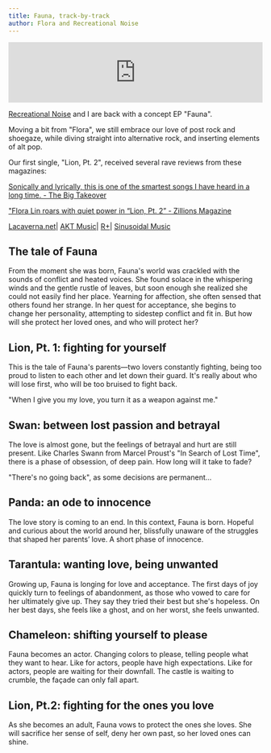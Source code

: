 ```yaml
---
title: Fauna, track-by-track
author: Flora and Recreational Noise
---
```


<iframe style="border: 0; width: 100%; height: 120px;" src="https://bandcamp.com/EmbeddedPlayer/album=1728107467/size=large/bgcol=ffffff/linkcol=0687f5/tracklist=false/artwork=small/transparent=true/" seamless><a href="https://floralin.bandcamp.com/album/lion-with-recreational-noise">Lion (with Recreational Noise) by Flora Lin</a></iframe>

[Recreational Noise](https://recreationalnoise.bandcamp.com) and I are back with a concept EP "Fauna".

Moving a bit from "Flora", we still embrace our love of post rock and shoegaze, while diving straight into alternative rock, and inserting elements of alt pop.

Our first single, "Lion, Pt. 2", received several rave reviews from these magazines:

[Sonically and lyrically, this is one of the smartest songs I have heard in a long time. - The Big Takeover](https://bigtakeover.com/recordings/flora-lin-recreational-noise-lion-pt-2-self-released)

["Flora Lin roars with quiet power in “Lion, Pt. 2” - Zillions Magazine](https://www.zillionsmagazine.com/2025/06/flora-lin-roars-with-quiet-power-in.html)

[Lacaverna.net](https://lacaverna.net/flora-lin-y-recreational-noise-lanzan-lion-pt-2-una-oda-al-sacrificio-por-amor/)|
[AKT Music](https://www.aktmusic.com/2025/06/flora-lin-s-lion-pt-2-a-sweetly-haunting-tribute-to-duty-and-love.html)|
[R+](https://rmas.mx/2025/06/16/flora-lin-x-recreational-noise-lion-pt-2-shoegaze-crudo-sobre-amor-sacrificial/)|
[Sinusoidal Music](https://sinusoidalmusic.com/reviews/recreational-noise-lion-pt-2/)

## The tale of Fauna

From the moment she was born, Fauna's world was crackled with the sounds of conflict and heated voices.
She found solace in the whispering winds and the gentle rustle of leaves, but soon enough she realized she could not easily find her place.
Yearning for affection, she often sensed that others found her strange. In her quest for acceptance, she begins to change her personality, attempting to sidestep conflict and fit in.
But how will she protect her loved ones, and who will protect her?

## Lion, Pt. 1: fighting for yourself

This is the tale of Fauna's parents—two lovers constantly fighting, being too proud to listen to each other and let down their guard. It's really about who will lose first, who will be too bruised to fight back.

"When I give you my love, you turn it as a weapon against me."

## Swan: between lost passion and betrayal

The love is almost gone, but the feelings of betrayal and hurt are still present.
Like Charles Swann from Marcel Proust's "In Search of Lost Time", there is a phase of obsession, of deep pain.
How long will it take to fade?

"There's no going back", as some decisions are permanent...

## Panda: an ode to innocence

The love story is coming to an end. In this context, Fauna is born.
Hopeful and curious about the world around her, blissfully unaware of the struggles that shaped her parents’ love. A short phase of innocence.

## Tarantula: wanting love, being unwanted

Growing up, Fauna is longing for love and acceptance. The first days of joy quickly turn to feelings of abandonment, as those who vowed to care for her ultimately give up. They say they tried their best but she's hopeless. On her best days, she feels like a ghost, and on her worst, she feels unwanted.

## Chameleon: shifting yourself to please

Fauna becomes an actor. Changing colors to please, telling people what they want to hear.
Like for actors, people have high expectations. Like for actors, people are waiting for their downfall. The castle is waiting to crumble, the façade can only fall apart.

## Lion, Pt.2: fighting for the ones you love

As she becomes an adult, Fauna vows to protect the ones she loves.
She will sacrifice her sense of self, deny her own past, so her loved ones can shine.
